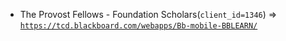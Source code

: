  - The Provost Fellows - Foundation Scholars(`client_id=1346`) => [`https://tcd.blackboard.com/webapps/Bb-mobile-BBLEARN/`](https://tcd.blackboard.com/webapps/Bb-mobile-BBLEARN/)
